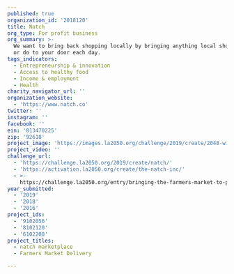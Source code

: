 ```yaml
---
published: true
organization_id: '2018120'
title: Natch
org_type: For profit business
org_summary: >-
  We want to bring back shopping locally by bringing anything local shops make
  or do to your door each day.
tags_indicators:
  - Entrepreneurship & innovation
  - Access to healthy food
  - Income & employment
  - Health
charity_navigator_url: ''
organization_website:
  - 'https://www.natch.co'
twitter: ''
instagram: ''
facebook: ''
ein: '813470225'
zip: '92618'
project_image: 'https://images.la2050.org/challenge/2019/create/2048-wide/natch.jpg'
project_video: ''
challenge_url:
  - 'https://challenge.la2050.org/2019/create/natch/'
  - 'https://activation.la2050.org/create/the-natch-inc/'
  - >-
    https://challenge.la2050.org/entry/bringing-the-farmers-market-to-peoples-door
year_submitted:
  - '2019'
  - '2018'
  - '2016'
project_ids:
  - '9102056'
  - '8102120'
  - '6102208'
project_titles:
  - natch marketplace
  - Farmers Market Delivery

---
```

